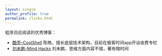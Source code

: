 ```yaml
---
layout: single
author_profile: true
permalink: /links.html
---
```


程序员应阅读的优秀博客：

* [酷壳–CoolShell](https://coolshell.cn/) 陈皓，擅长底层技术架构，目前在极客时间app开设收费专栏
* [刘未鹏-Mind Hacks](http://mindhacks.cn/) 刘未鹏，思维方面内容不错，著有暗时间
